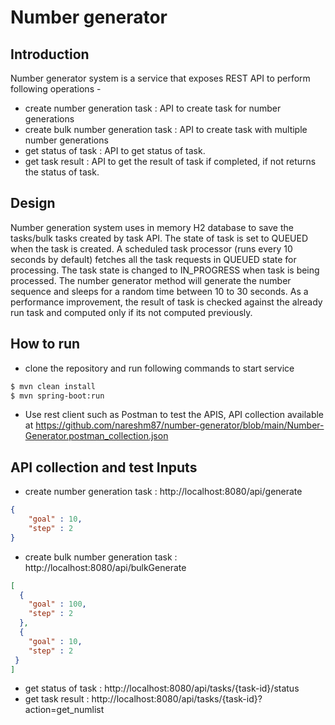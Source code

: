 # Number generator 

## Introduction
Number generator system is a service that exposes REST API to perform following operations -
 - create number generation task  : API to create task for number generations
 - create bulk number generation task : API to create task with multiple number generations
 - get status of task : API to get status of task. 
 - get task result : API to get the result of task if completed, if not returns the status of task.

## Design 
Number generation system uses in memory H2 database to save the tasks/bulk tasks created by task API. The state of task is set to QUEUED when the task is created. 
A scheduled task processor (runs every 10 seconds by default) fetches all the task requests in QUEUED state for processing. The task state is changed to IN_PROGRESS when task is being processed. The number generator method will generate the number sequence and sleeps for a random time between 10 to 30 seconds. As a performance improvement, the result of task is checked against the already run task and computed only if its not computed previously.

## How to run 
- clone the repository and run following commands to start service
```sh
$ mvn clean install
$ mvn spring-boot:run
```
- Use rest client such as Postman to test the APIS, API collection available at https://github.com/nareshm87/number-generator/blob/main/Number-Generator.postman_collection.json

## API collection and test Inputs 
- create number generation task :  http://localhost:8080/api/generate

```json
{
    "goal" : 10,
    "step" : 2
}
```
- create bulk number generation task : http://localhost:8080/api/bulkGenerate
```json
[
  {
    "goal" : 100,
    "step" : 2
  },
  {
    "goal" : 10,
    "step" : 2
 }
]
```
- get status of task : http://localhost:8080/api/tasks/{task-id}/status
- get task result : http://localhost:8080/api/tasks/{task-id}?action=get_numlist
